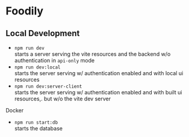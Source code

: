 # Foodily

## Local Development
 * `npm run dev`
    <br>starts a server serving the vite resources and the backend w/o authentication in `api-only` mode 
 * `npm run dev:local`
    <br>starts the server serving w/ authentication enabled and with local ui resources
 * `npm run dev:server-client`
    <br>starts the server serving w/ authentication enabled and with built ui resources,. but w/o the vite dev server

Docker
 * `npm run start:db`
    <br>starts the database
